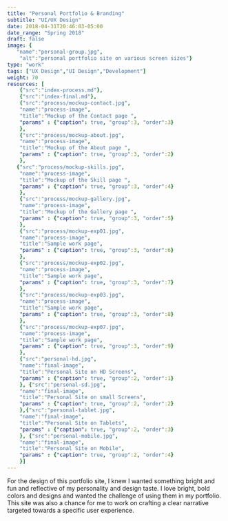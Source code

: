 ```yaml
---
title: "Personal Portfolio & Branding"
subtitle: "UI/UX Design"
date: 2018-04-31T20:46:03-05:00
date_range: "Spring 2018"
draft: false
image: {
   "name":"personal-group.jpg",
    "alt":"personal portfolio site on various screen sizes"}
type: "work"
tags: ["UX Design","UI Design","Development"]
weight: 70
resources: [
    {"src":"index-process.md"},
    {"src":"index-final.md"},
    {"src":"process/mockup-contact.jpg",
    "name":"process-image",
    "title":"Mockup of the Contact page ",
    "params" : {"caption": true, "group":3, "order":3}
    },
    {"src":"process/mockup-about.jpg",
    "name":"process-image",
    "title":"Mockup of the About page ",
    "params" : {"caption": true, "group":3, "order":2}
    },
   {"src":"process/mockup-skills.jpg",
    "name":"process-image",
    "title":"Mockup of the Skill page ",
    "params" : {"caption": true, "group":3, "order":4}
    },
    {"src":"process/mockup-gallery.jpg",
    "name":"process-image",
    "title":"Mockup of the Gallery page ",
    "params" : {"caption": true, "group":3, "order":5}
    },
    {"src":"process/mockup-exp01.jpg",
    "name":"process-image",
    "title":"Sample work page",
    "params" : {"caption": true, "group":3, "order":6}
    },
    {"src":"process/mockup-exp02.jpg",
    "name":"process-image",
    "title":"Sample work page",
    "params" : {"caption": true, "group":3, "order":7}
    },
    {"src":"process/mockup-exp03.jpg",
    "name":"process-image",
    "title":"Sample work page",
    "params" : {"caption": true, "group":3, "order":8}
    },
    {"src":"process/mockup-exp07.jpg",
    "name":"process-image",
    "title":"Sample work page",
    "params" : {"caption": true, "group":3, "order":9}
    },
    {"src":"personal-hd.jpg",
    "name":"final-image",
    "title":"Personal Site on HD Screens",
    "params" : {"caption": true, "group":2, "order":1}
    }, {"src":"personal-sd.jpg",
    "name":"final-image",
    "title":"Personal Site on small Screens",
    "params" : {"caption": true, "group":2, "order":2}
    },{"src":"personal-tablet.jpg",
    "name":"final-image",
    "title":"Personal Site on Tablets",
    "params" : {"caption": true, "group":2, "order":3}
    }, {"src":"personal-mobile.jpg",
    "name":"final-image",
    "title":"Personal Site on Mobile",
    "params" : {"caption": true, "group":2, "order":4}
    }]
---
```

For the design of this portfolio site, I knew I wanted something bright and fun and reflective of my personality and design taste. I love bright, bold colors and designs and wanted the challenge of using them in my portfolio. This site was also a chance for me to work on crafting a clear narrative targeted towards a specific user experience. 
